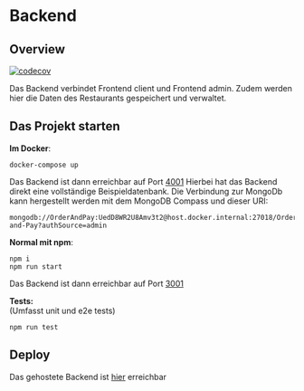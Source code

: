 # Backend

## Overview

[![codecov](https://codecov.io/gh/dopeshot/order-and-pay-backend/branch/main/graph/badge.svg?token=RI1XZPSHEV)](https://codecov.io/gh/dopeshot/order-and-pay-backend)

Das Backend verbindet Frontend client und Frontend admin. Zudem werden hier die Daten des Restaurants gespeichert und verwaltet.

## Das Projekt starten

**Im Docker**:

    docker-compose up

Das Backend ist dann erreichbar auf Port [4001](http://localhost:4001)
Hierbei hat das Backend direkt eine vollständige Beispieldatenbank. Die Verbindung zur MongoDb kann hergestellt werden mit dem MongoDB Compass und dieser URI:

    mongodb://OrderAndPay:UedD8WR2U8Amv3t2@host.docker.internal:27018/Order-and-Pay?authSource=admin

**Normal mit npm**:

    npm i
    npm run start

Das Backend ist dann erreichbar auf Port [3001](http://localhost:3001)

**Tests:**  
(Umfasst unit und e2e tests)
    
    npm run test

## Deploy

Das gehostete Backend ist [hier](https://api.dopeshot.coffee/) erreichbar

